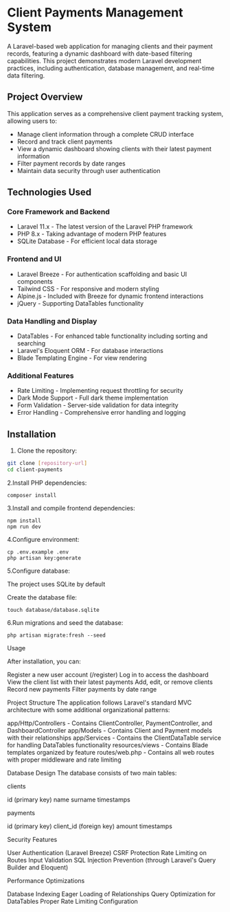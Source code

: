# Client Payments Management System

A Laravel-based web application for managing clients and their payment records, featuring a dynamic dashboard with date-based filtering capabilities. This project demonstrates modern Laravel development practices, including authentication, database management, and real-time data filtering.

## Project Overview

This application serves as a comprehensive client payment tracking system, allowing users to:
- Manage client information through a complete CRUD interface
- Record and track client payments
- View a dynamic dashboard showing clients with their latest payment information
- Filter payment records by date ranges
- Maintain data security through user authentication

## Technologies Used

### Core Framework and Backend
- Laravel 11.x - The latest version of the Laravel PHP framework
- PHP 8.x - Taking advantage of modern PHP features
- SQLite Database - For efficient local data storage

### Frontend and UI
- Laravel Breeze - For authentication scaffolding and basic UI components
- Tailwind CSS - For responsive and modern styling
- Alpine.js - Included with Breeze for dynamic frontend interactions
- jQuery - Supporting DataTables functionality

### Data Handling and Display
- DataTables - For enhanced table functionality including sorting and searching
- Laravel's Eloquent ORM - For database interactions
- Blade Templating Engine - For view rendering

### Additional Features
- Rate Limiting - Implementing request throttling for security
- Dark Mode Support - Full dark theme implementation
- Form Validation - Server-side validation for data integrity
- Error Handling - Comprehensive error handling and logging

## Installation

1. Clone the repository:
```bash
git clone [repository-url]
cd client-payments
```

2.Install PHP dependencies:
```
composer install
```
3.Install and compile frontend dependencies:
```
npm install
npm run dev
```
4.Configure environment:
```
cp .env.example .env
php artisan key:generate
```
5.Configure database:

The project uses SQLite by default

Create the database file:
```
touch database/database.sqlite
```
6.Run migrations and seed the database:
```
php artisan migrate:fresh --seed
```

Usage

After installation, you can:

Register a new user account (/register)
Log in to access the dashboard
View the client list with their latest payments
Add, edit, or remove clients
Record new payments
Filter payments by date range

Project Structure
The application follows Laravel's standard MVC architecture with some additional organizational patterns:

app/Http/Controllers - Contains ClientController, PaymentController, and DashboardController
app/Models - Contains Client and Payment models with their relationships
app/Services - Contains the ClientDataTable service for handling DataTables functionality
resources/views - Contains Blade templates organized by feature
routes/web.php - Contains all web routes with proper middleware and rate limiting

Database Design
The database consists of two main tables:

clients

id (primary key)
name
surname
timestamps


payments

id (primary key)
client_id (foreign key)
amount
timestamps



Security Features

User Authentication (Laravel Breeze)
CSRF Protection
Rate Limiting on Routes
Input Validation
SQL Injection Prevention (through Laravel's Query Builder and Eloquent)

Performance Optimizations

Database Indexing
Eager Loading of Relationships
Query Optimization for DataTables
Proper Rate Limiting Configuration



